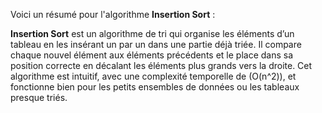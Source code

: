 Voici un résumé pour l'algorithme **Insertion Sort** :

**Insertion Sort** est un algorithme de tri qui organise les éléments d’un tableau en les insérant un par un dans une partie déjà triée. Il compare chaque nouvel élément aux éléments précédents et le place dans sa position correcte en décalant les éléments plus grands vers la droite. Cet algorithme est intuitif, avec une complexité temporelle de \(O(n^2)\), et fonctionne bien pour les petits ensembles de données ou les tableaux presque triés.
